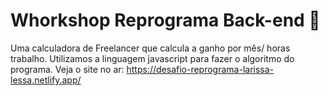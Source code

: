 #  Whorkshop Reprograma Back-end  🚀

Uma calculadora de Freelancer que calcula a ganho por mês/ horas trabalho. Utilizamos a linguagem javascript para fazer o algoritmo do programa. Veja o site no ar: https://desafio-reprograma-larissa-lessa.netlify.app/
